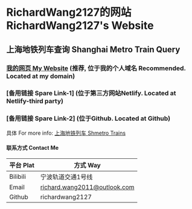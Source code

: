 # RichardWang2127的网站 RichardWang2127's Website
## 上海地铁列车查询 Shanghai Metro Train Query
### [我的网页 My Website] (推荐, 位于我的个人域名 Recommended. Located at my domain)
### [备用链接 Spare Link-1] (位于第三方网站Netlify. Located at Netlify-third party)
### [备用链接 Spare Link-2] (位于Github. Located at Github)

具体 For more info: [上海地铁列车 Shmetro Trains]

#### 联系方式 Contact Me
| 平台 Plat | 方式 Way |
| --- | --- |
| Bilibili | 宁波轨道交通1号线 |
| Email | richard.wang2011@outlook.com |
| Github | richardwang2127 |


[我的网页 My Website]: https://075038.xyz
[网页链接 Spare link-1]: https://sp1900.netlify.app/shmetro/
[网页链接 Spare link-2]: https://richardwang2127.github.io/shmetro/
[上海地铁列车 Shmetro Trains]: https://github.com/RichardWang2127/richardwang2127.github.io/tree/main/shmetro

